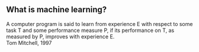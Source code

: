 ## What is machine learning?

  A computer program is said to learn from experience E with respect to some task T and some performance measure P, if its performance on T, as measured by P, improves with experience E.  
                                          Tom Mitchell, 1997
 
                                                
